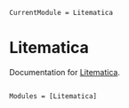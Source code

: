 ```@meta
CurrentModule = Litematica
```

# Litematica

Documentation for [Litematica](https://github.com/lntricate1/Litematica.jl).

```@index
```

```@autodocs
Modules = [Litematica]
```
